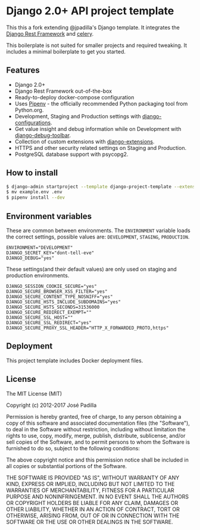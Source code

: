 # Django 2.0+ API project template

This this a fork extending @jpadilla's Django template. It integrates the [Django Rest Framework](https://www.django-rest-framework.org/) and [celery](https://celeryproject.org).

This boilerplate is not suited for smaller projects and required tweaking. It includes a minimal boilerplate to get you started.
## Features

- Django 2.0+
- Django Rest Framework out-of-the-box
- Ready-to-deploy docker-compose configuration
- Uses [Pipenv](https://github.com/kennethreitz/pipenv) - the officially recommended Python packaging tool from Python.org.
- Development, Staging and Production settings with [django-configurations](https://django-configurations.readthedocs.org).
- Get value insight and debug information while on Development with [django-debug-toolbar](https://django-debug-toolbar.readthedocs.org).
- Collection of custom extensions with [django-extensions](http://django-extensions.readthedocs.org).
- HTTPS and other security related settings on Staging and Production.
- PostgreSQL database support with psycopg2.

## How to install

```bash
$ django-admin startproject --template django-project-template --extension=py,md,env,yml,ini,sh project_name
$ mv example.env .env
$ pipenv install --dev
```

## Environment variables

These are common between environments. The `ENVIRONMENT` variable loads the correct settings, possible values are: `DEVELOPMENT`, `STAGING`, `PRODUCTION`.

```
ENVIRONMENT="DEVELOPMENT"
DJANGO_SECRET_KEY="dont-tell-eve"
DJANGO_DEBUG="yes"
```

These settings(and their default values) are only used on staging and production environments.

```
DJANGO_SESSION_COOKIE_SECURE="yes"
DJANGO_SECURE_BROWSER_XSS_FILTER="yes"
DJANGO_SECURE_CONTENT_TYPE_NOSNIFF="yes"
DJANGO_SECURE_HSTS_INCLUDE_SUBDOMAINS="yes"
DJANGO_SECURE_HSTS_SECONDS=31536000
DJANGO_SECURE_REDIRECT_EXEMPT=""
DJANGO_SECURE_SSL_HOST=""
DJANGO_SECURE_SSL_REDIRECT="yes"
DJANGO_SECURE_PROXY_SSL_HEADER="HTTP_X_FORWARDED_PROTO,https"
```

## Deployment

This project template includes Docker deployment files.

## License

The MIT License (MIT)

Copyright (c) 2012-2017 José Padilla

Permission is hereby granted, free of charge, to any person obtaining a copy of
this software and associated documentation files (the "Software"), to deal in
the Software without restriction, including without limitation the rights to
use, copy, modify, merge, publish, distribute, sublicense, and/or sell copies
of the Software, and to permit persons to whom the Software is furnished to do
so, subject to the following conditions:

The above copyright notice and this permission notice shall be included in all
copies or substantial portions of the Software.

THE SOFTWARE IS PROVIDED "AS IS", WITHOUT WARRANTY OF ANY KIND, EXPRESS OR
IMPLIED, INCLUDING BUT NOT LIMITED TO THE WARRANTIES OF MERCHANTABILITY,
FITNESS FOR A PARTICULAR PURPOSE AND NONINFRINGEMENT. IN NO EVENT SHALL THE
AUTHORS OR COPYRIGHT HOLDERS BE LIABLE FOR ANY CLAIM, DAMAGES OR OTHER
LIABILITY, WHETHER IN AN ACTION OF CONTRACT, TORT OR OTHERWISE, ARISING FROM,
OUT OF OR IN CONNECTION WITH THE SOFTWARE OR THE USE OR OTHER DEALINGS IN THE
SOFTWARE.
